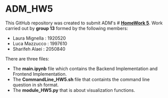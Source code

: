 # ADM_HW5

This GitHub repository was created to submit ADM's # **[HomeWork 5](https://github.com/lucamaiano/ADM/tree/master/2022/Homework_5)**. Work carried out by **group 13** formed by the following members:

- Laura Mignella : 1920520
- Luca Mazzucco : 1997610
- Sharifeh Alaei : 2050840

There are three files:

* The **main.ipynb** file which contains the Backend Implementation and Frontend Implementation.
* The **CommandLine_HW5.sh** file that containts the command line question in sh format.
* The **module_HW5.py**  that is about visualization functions.
